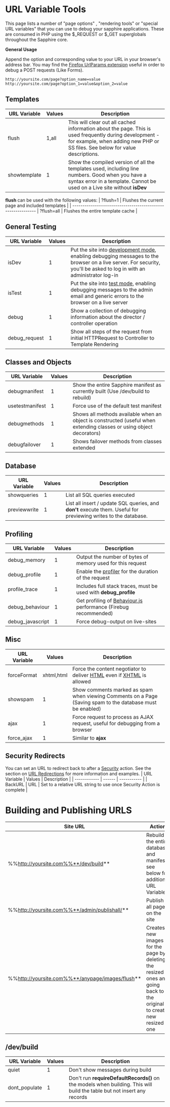 # URL Variable Tools

This page lists a number of "page options" , "rendering tools" or "special URL variables" that you can use to debug your sapphire applications.  These are consumed in PHP using the $_REQUEST or $_GET superglobals throughout the Sapphire core.

**General Usage**

Append the option and corresponding value to your URL in your browser's address bar.  You may find the [Firefox UrlParams extension](https///addons.mozilla.org/en-US/firefox/addon/1290) useful in order to debug a POST requests (Like Forms).

    http://yoursite.com/page?option_name=value
    http://yoursite.com/page?option_1=value&option_2=value

## Templates

 | URL Variable | Values | Description                                                                                                                                                                              | 
 | ------------ | ------ | -----------                                                                                                                                                                              | 
 | flush        | 1,all  | This will clear out all cached information about the page.  This is used frequently during development - for example, when adding new PHP or SS files. See below for value descriptions. | 
 | showtemplate | 1      | Show the compiled version of all the templates used, including line numbers.  Good when you have a syntax error in a template. Cannot be used on a Live site without **isDev**           | 

**flush** can be used with the following values:
 | ?flush=1 | Flushes the current page and included templates |
 | ------------------------------------------------------------
 | ?flush=all | Flushes the entire template cache |            

## General Testing

 | URL Variable  | Values | Description                                                                                                                                                                         | 
 | ------------  | ------ | -----------                                                                                                                                                                         | 
 | isDev         | 1      | Put the site into [development mode](debugging), enabling debugging messages to the browser on a live server.  For security, you'll be asked to log in with an administrator log-in | 
 | isTest        | 1      | Put the site into [test mode](debugging), enabling debugging messages to the admin email and generic errors to the browser on a live server                                         | 
 | debug         | 1      | Show a collection of debugging information about the director / controller operation                                                                                                | 
 | debug_request | 1      | Show all steps of the request from initial HTTPRequest to Controller to Template Rendering                                                                                          | 

## Classes and Objects

 | URL Variable    | Values | Description                                                                                                          | 
 | ------------    | ------ | -----------                                                                                                          | 
 | debugmanifest   | 1      | Show the entire Sapphire manifest as currently built (Use /dev/build to rebuild)                                     | 
 | usetestmanifest | 1      | Force use of the default test manifest                                                                               | 
 | debugmethods    | 1      | Shows all methods available when an object is constructed (useful when extending classes or using object decorators) | 
 | debugfailover   | 1      | Shows failover methods from classes extended                                                                         | 

## Database

 | URL Variable | Values | Description                                                                                                      | 
 | ------------ | ------ | -----------                                                                                                      | 
 | showqueries  | 1      | List all SQL queries executed                                                                                    | 
 | previewwrite | 1      | List all insert / update SQL queries, and **don't** execute them.  Useful for previewing writes to the database. | 

## Profiling

 | URL Variable     | Values | Description                                                                                      | 
 | ------------     | ------ | -----------                                                                                      | 
 | debug_memory     | 1      | Output the number of bytes of memory used for this request                                       | 
 | debug_profile    | 1      | Enable the [profiler](profiler) for the duration of the request                                  | 
 | profile_trace    | 1      | Includes full stack traces, must be used with **debug_profile**                                  | 
 | debug_behaviour  | 1      | Get profiling of [Behaviour.js](http://bennolan.com/behaviour) performance (Firebug recommended) | 
 | debug_javascript | 1      | Force debug-output on live-sites                                                                 | 

## Misc

 | URL Variable | Values     | Description                                                                                                | 
 | ------------ | ------     | -----------                                                                                                | 
 | forceFormat  | xhtml,html | Force the content negotiator to deliver [HTML](HTML) even if [XHTML](XHTML) is allowed                     | 
 | showspam     | 1          | Show comments marked as spam when viewing Comments on a Page (Saving spam to the database must be enabled) | 
 | ajax         | 1          | Force request to process as AJAX request, useful for debugging from a browser                              | 
 | force_ajax   | 1          | Similar to **ajax**                                                                                        | 

## Security Redirects

You can set an URL to redirect back to after a [Security](security) action.  See the section on [URL Redirections](security#redirect_back_to_another_page_after_login) for more information and examples.
 | URL Variable | Values | Description                                                          | 
 | ------------ | ------ | -----------                                                          | 
 | BackURL      | URL    | Set to a relative URL string to use once Security Action is complete | 

# Building and Publishing URLS

 | Site URL                                         | Action                                                                                                                | 
 | --------                                         | ------                                                                                                                | 
 | %%http://yoursite.com%%**/dev/build**            | Rebuild the entire database and manifest, see below for additional URL Variables                                      | 
 | %%http://yoursite.com%%**/admin/publishall/**    | Publish all pages on the site                                                                                         | 
 | %%http://yoursite.com%%**/anypage/images/flush** | Creates new images for the page by deleting the resized ones and going back to the original to create new resized one | 

##  /dev/build

 | URL Variable  | Values | Description                                                                                                             | 
 | ------------  | ------ | -----------                                                                                                             | 
 | quiet         | 1      | Don't show messages during build                                                                                        | 
 | dont_populate | 1      | Don't run **requireDefaultRecords()** on the models when building. This will build the table but not insert any records | 

